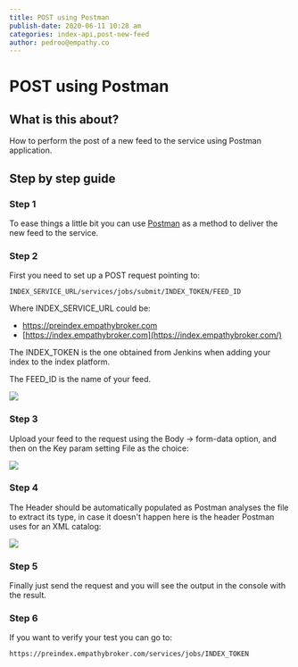 ```yaml
---
title: POST using Postman
publish-date: 2020-06-11 10:28 am
categories: index-api,post-new-feed
author: pedroo@empathy.co
---
```


# POST using Postman

## What is this about?
How to perform the post of a new feed to the service using Postman application.

## Step by step guide
### Step 1
To ease things a little bit you can use [Postman](https://www.getpostman.com/) as a method to deliver the new feed to the service.

### Step 2
First you need to set up a POST request pointing to:

`INDEX_SERVICE_URL/services/jobs/submit/INDEX_TOKEN/FEED_ID
`

Where INDEX_SERVICE_URL could be:

* <https://preindex.empathybroker.com>
* [https://index.empathybroker.com](https://index.empathybroker.com/)

The INDEX_TOKEN is the one obtained from Jenkins when adding your index to the index platform.

The FEED_ID is the name of your feed.

![](https://searchbroker.atlassian.net/wiki/download/thumbnails/1612513751/Screenshot%202019-11-27%20at%2017.28.36.png?version=1&modificationDate=1574872155337&cacheVersion=1&api=v2&width=562&height=250)

### Step 3
Upload your feed to the request using the Body → form-data option, and then on the Key param setting File as the choice:



![](https://searchbroker.atlassian.net/wiki/download/thumbnails/1612513751/Screenshot%202019-11-27%20at%2017.31.47.png?version=1&modificationDate=1574872475729&cacheVersion=1&api=v2&width=522&height=250)

### Step 4
The Header should be automatically populated as Postman analyses the file to extract its type, in case it doesn't happen here is the header Postman uses for an XML catalog:



![](https://searchbroker.atlassian.net/wiki/download/thumbnails/1612513751/Screenshot%202019-11-28%20at%2010.11.17.png?version=1&modificationDate=1574932490705&cacheVersion=1&api=v2&width=602&height=250)

### Step 5
Finally just send the request and you will see the output in the console with the result.

### Step 6
If you want to verify your test you can go to:

`https://preindex.empathybroker.com/services/jobs/INDEX_TOKEN`


